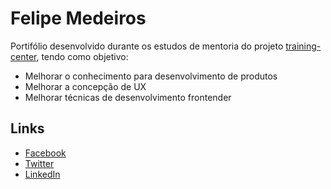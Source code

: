 # Felipe Medeiros

Portifólio desenvolvido durante os estudos de mentoria do projeto [training-center](https://github.com/training-center), tendo como objetivo:

- Melhorar o conhecimento para desenvolvimento de produtos
- Melhorar a concepção de UX
- Melhorar técnicas de desenvolvimento frontender

## Links
* [Facebook](https://www.facebook.com/flipmedeiros)
* [Twitter](http://twitter.com/flipmedeiros)
* [LinkedIn](https://www.linkedin.com/in/felipe-medeiros-a3574731)
